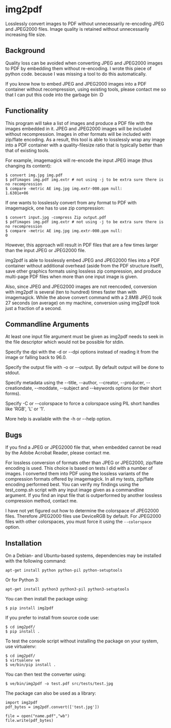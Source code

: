 img2pdf
=======

Losslessly convert images to PDF without unnecessarily re-encoding JPEG and
JPEG2000 files.  Image quality is retained without unnecessarily increasing
file size.

Background
----------

Quality loss can be avoided when converting JPEG and JPEG2000 images to
PDF by embedding them without re-encoding.  I wrote this piece of python code.
because I was missing a tool to do this automatically.

If you know how to embed JPEG and JPEG2000 images into a PDF container without
recompression, using existing tools, please contact me so that I can put this
code into the garbage bin :D

Functionality
-------------

This program will take a list of images and produce a PDF file with the
images embedded in it.  JPEG and JPEG2000 images will be included without
recompression.  Images in other formats will be included with zip/flate
encoding.  As a result, this tool is able to losslessly wrap any image
into a PDF container with a quality-filesize ratio that is typically better
than that of existing tools.

For example, imagemagick will re-encode the input JPEG image (thus changing
its content):

	$ convert img.jpg img.pdf
	$ pdfimages img.pdf img.extr # not using -j to be extra sure there is no recompression
	$ compare -metric AE img.jpg img.extr-000.ppm null:
	1.6301e+06

If one wants to losslessly convert from any format to PDF with
imagemagick, one has to use zip compression:

	$ convert input.jpg -compress Zip output.pdf
	$ pdfimages img.pdf img.extr # not using -j to be extra sure there is no recompression
	$ compare -metric AE img.jpg img.extr-000.ppm null:
	0

However, this approach will result in PDF files that are a few times larger
than the input JPEG or JPEG2000 file.

img2pdf is able to losslessly embed JPEG and JPEG2000 files into a PDF
container without additional overhead (aside from the PDF structure itself),
save other graphics formats using lossless zip compression,
and produce multi-page PDF files when more than one input image is given.

Also, since JPEG and JPEG2000 images are not reencoded, conversion  with
img2pdf is several (ten to hundred) times faster than with imagemagick.
While the above convert command with a 2.8MB JPEG took 27 seconds
(on average) on my machine, conversion using img2pdf took just a
fraction of a second.

Commandline Arguments
---------------------

At least one input file argument must be given as img2pdf needs to seek in the
file descriptor which would not be possible for stdin.

Specify the dpi with the -d or --dpi options instead of reading it from the
image or falling back to 96.0.

Specify the output file with -o or --output. By default output will be done to
stdout.

Specify metadata using the --title, --author, --creator, --producer,
--creationdate, --moddate, --subject and --keywords options (or their short
forms).

Specify -C or --colorspace to force a colorspace using PIL short handles like
'RGB', 'L' or '1'.

More help is available with the -h or --help option.

Bugs
----

If you find a JPEG or JPEG2000 file that, when embedded cannot be read
by the Adobe Acrobat Reader, please contact me.

For lossless conversion of formats other than JPEG or JPEG2000, zip/flate
encoding is used.  This choice is based on tests I did with a number of images.
I converted them into PDF using the lossless variants of the compression
formats offered by imagemagick.  In all my tests, zip/flate encoding performed
best.  You can verify my findings using the test_comp.sh script with any input
image given as a commandline argument.  If you find an input file that is
outperformed by another lossless compression method, contact me.

I have not yet figured out how to determine the colorspace of JPEG2000 files.
Therefore JPEG2000 files use DeviceRGB by default. For JPEG2000 files with
other colorspaces, you must force it using the `--colorspace` option.

Installation
------------

On a Debian- and Ubuntu-based systems, dependencies may be installed
with the following command:

	apt-get install python python-pil python-setuptools

Or for Python 3:

	apt-get install python3 python3-pil python3-setuptools

You can then install the package using:

	$ pip install img2pdf

If you prefer to install from source code use:

	$ cd img2pdf/
	$ pip install .

To test the console script without installing the package on your system,
use virtualenv:

	$ cd img2pdf/
	$ virtualenv ve
	$ ve/bin/pip install .

You can then test the converter using:

	$ ve/bin/img2pdf -o test.pdf src/tests/test.jpg

The package can also be used as a library:

	import img2pdf
	pdf_bytes = img2pdf.convert(['test.jpg'])

	file = open("name.pdf","wb")
	file.write(pdf_bytes)
